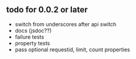 ## todo for 0.0.2 or later

* switch from underscores after api switch
* docs (jsdoc??)
* failure tests
* property tests
* pass optional requestid, limit, count properties



